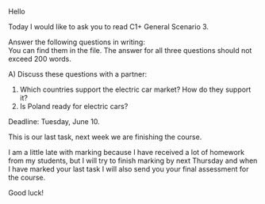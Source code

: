 Hello

Today I would like to ask you to read C1+ General Scenario 3.

Answer the following questions in writing:  
You can find them in the file. The answer for all three questions should not exceed 200 words.

A) Discuss these questions with a partner:
1. Which countries support the electric car market? How do they
support it?
2. Is Poland ready for electric cars?

Deadline: Tuesday, June 10.

This is our last task, next week we are finishing the course.

I am a little late with marking because I have received a lot of homework from my students, but I will try to finish marking by next Thursday and when I have marked your last task I will also send you your final assessment for the course.

Good luck!

